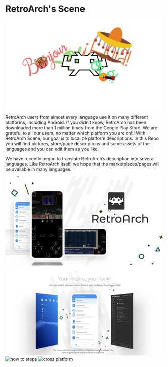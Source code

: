 # RetroArch's Scene

![hello](Media/main/ra-int.png)

RetroArch users from almost every language use it on many different platforms, including Android. If you didn’t know, RetroArch has been downloaded more than 1 million times from the Google Play Store! We are grateful to all our users, no matter which platform you are on!!! With RetroArch Scene, our goal is to localize platform descriptions. In this Repo you will find pictures, store/page descriptions and some assets of the languages and you can edit them as you like.

We have recently begun to translate RetroArch’s description into several languages. Like RetroArch itself, we hope that the marketplaces/pages will be available in many languages. 


![promo](media/main/promo.png)
![menus](media/main/menus.png)
![how to steps](media/main/how-to.png)
![cross platform](media/main/cross-platform.png)
